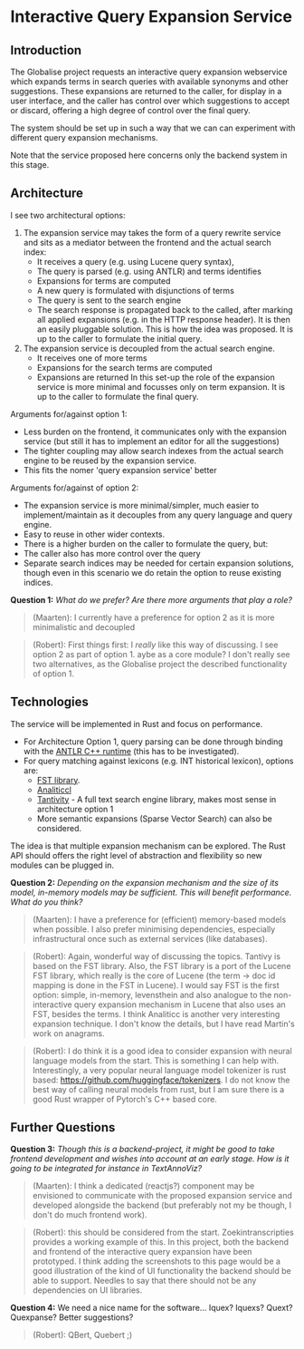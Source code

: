 # Interactive Query Expansion Service

## Introduction

The Globalise project requests an interactive query expansion webservice which
expands terms in search queries with available synonyms and other suggestions.
These expansions are returned to the caller, for display in a user interface,
and the caller has control over which suggestions to accept or discard,
offering a high degree of control over the final query.

The system should be set up in such a way that we can can experiment with different
query expansion mechanisms.

Note that the service proposed here concerns only the backend system in this stage.

## Architecture

I see two architectural options:

1. The expansion service may takes the form of a query rewrite service and sits as a mediator between the 
   frontend and the actual search index:
	* It receives a query (e.g. using Lucene query syntax), 
    * The query is parsed (e.g. using ANTLR) and terms identifies
    * Expansions for terms are computed
    * A new query is formulated with disjunctions of terms
    * The query is sent to the search engine
    * The search response is propagated back to the called, after marking all applied expansions (e.g. in the HTTP response header).
   It is then an easily pluggable solution. This is how the idea was proposed.
   It is up to the caller to formulate the initial query.
2. The expansion service is decoupled from the actual search engine.
    * It receives one of more terms
    * Expansions for the search terms are computed
    * Expansions are returned
   In this set-up the role of the expansion service is more minimal and focusses only on term expansion.
   It is up to the caller to formulate the final query.

Arguments for/against option 1:

* Less burden on the frontend, it communicates only with the expansion service (but still it has to implement an editor for all the suggestions)
* The tighter coupling may allow search indexes from the actual search engine to be reused by the expansion service.
* This fits the nomer 'query expansion service' better

Arguments for/against of option 2:

* The expansion service is more minimal/simpler, much easier to implement/maintain
  as it decouples from any query language and query engine.
* Easy to reuse in other wider contexts.
* There is a higher burden on the caller to formulate the query, but:
* The caller also has more control over the query
* Separate search indices may be needed for certain expansion solutions, though even in this scenario we do retain the option to  reuse existing indices.

**Question 1:** *What do we prefer? Are there more arguments that play a role?*

> (Maarten): I currently have a preference for option 2 as it is more minimalistic and decoupled


> (Robert): First things first: I *really* like this way of discussing. I see option 2 as part of option 1. aybe as a core module?  I don't really see two alternatives, as the Globalise project the described functionality of option 1.

## Technologies

The service will be implemented in Rust and focus on performance.

* For Architecture Option 1, query parsing can be done through binding with the [ANTLR C++ runtime](https://github.com/antlr/antlr4/blob/master/doc/cpp-target.md) (this has to be investigated).
* For query matching against lexicons (e.g. INT historical lexicon), options are:
    * [FST library](https://github.com/BurntSushi/fst).
    * [Analiticcl](https://github.com/proycon/analiticcl)
    * [Tantivity](https://github.com/quickwit-oss/tantivy) - A full text search engine library, makes most sense in architecture option 1
    * More semantic expansions (Sparse Vector Search) can also be considered.

The idea is that multiple expansion mechanism can be explored. The Rust API
should offers the right level of abstraction and flexibility so new modules can
be plugged in.

**Question 2:** *Depending on the expansion mechanism and the size of its model, in-memory models may be sufficient. This will benefit performance. What do you think?*

> (Maarten): I have a preference for (efficient) memory-based models when possible. I also prefer minimising dependencies, especially infrastructural once such as external services (like databases).

> (Robert): Again, wonderful way of discussing the topics. Tantivy is based on the FST library. Also, the FST library is a port of the Lucene FST library, which really is the core of Lucene (the term -> doc id mapping is done in the FST in Lucene). I would say FST is the first option: simple, in-memory, levensthein and also analogue to the non-interactive query expansion mechanism in Lucene that also uses an FST, besides the terms. I think Analiticc is another very interesting expansion technique. I don't know the details, but I have read Martin's work on anagrams.

> (Robert): I do think it is a good idea to consider expansion with neural language models from the start. This is something I can help with. Interestingly, a very popular neural language model tokenizer is rust based: https://github.com/huggingface/tokenizers. I do not know the best way of calling neural models from rust, but I am sure there is a good Rust wrapper of Pytorch's C++ based core.

## Further Questions

**Question 3:** *Though this is a backend-project, it might be good to take frontend development and wishes into account at an early stage. How is it going to be integrated for instance in TextAnnoViz?*

> (Maarten): I think a dedicated (reactjs?) component may be envisioned to communicate with the proposed expansion service and developed alongside the backend (but preferably not my be though, I don't do much frontend work).

> (Robert): this should be considered from the start. Zoekintranscripties provides a working example of this. In this project, both the backend and frontend of the interactive query expansion have been prototyped. I think adding the screenshots to this page would be a good illustration of the kind of UI functionality the backend should be able to support. Needles to say that there should not be any dependencies on UI libraries.

**Question 4:** We need a nice name for the software... Iquex? Iquexs? Quext? Quexpanse? Better suggestions?
> (Robert): QBert, Quebert ;) 
